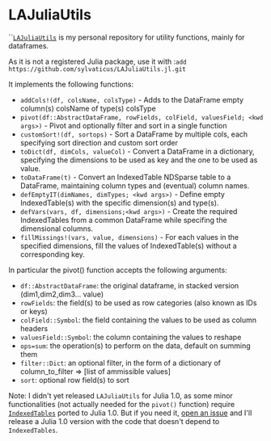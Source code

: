 # LAJuliaUtils

\`\`[`LAJuliaUtils`](https://github.com/sylvaticus/LAJuliaUtils.jl) is my personal repository for utility functions, mainly for dataframes.

As it is not a registered Julia package, use it with :`add https://github.com/sylvaticus/LAJuliaUtils.jl.git`

It implements the following functions:

* `addCols!(df, colsName, colsType)` - Adds to the DataFrame empty column\(s\) colsName of type\(s\) colsType
* `pivot(df::AbstractDataFrame, rowFields, colField, valuesField; <kwd args>)` - Pivot and optionally filter and sort in a single function
* `customSort!(df, sortops)` - Sort a DataFrame by multiple cols, each specifying sort direction and custom sort order
* `toDict(df, dimCols, valueCol)` - Convert a DataFrame in a dictionary, specifying the dimensions to be used as key and the one to be used as value.
* `toDataFrame(t)` - Convert an IndexedTable NDSparse table to a DataFrame, maintaining column types and \(eventual\) column names.
* `defEmptyIT(dimNames, dimTypes; <kwd args>)` - Define empty IndexedTable\(s\) with the specific dimension\(s\) and type\(s\).
* `defVars(vars, df, dimensions;<kwd args>)` - Create the required IndexedTables from a common DataFrame while specifing the dimensional columns.
* `fillMissings!(vars, value, dimensions)` - For each values in the specified dimensions, fill the values of IndexedTable\(s\) without a corresponding key.

In particular the pivot\(\) function accepts the following arguments: 

* `df::AbstractDataFrame`: the original dataframe, in stacked version \(dim1,dim2,dim3... value\)
* `rowFields`:             the field\(s\) to be used as row categories \(also known as IDs or keys\)
* `colField::Symbol`:      the field containing the values to be used as column headers
* `valuesField::Symbol`:   the column containing the values to reshape
* `ops=sum`:               the operation\(s\) to perform on the data, default on summing them
* `filter::Dict`:          an optional filter, in the form of a dictionary of column\_to\_filter =&gt; \[list of ammissible values\]
* `sort`:                  optional row field\(s\) to sort

Note: I didn't yet released `LAJuliaUtils` for Julia 1.0, as some minor functionalities \(not actually needed for the `pivot()` function\) require [`IndexedTables`](https://github.com/JuliaComputing/IndexedTables.jl) ported to Julia 1.0. But if you need it, [open an issue](https://github.com/sylvaticus/LAJuliaUtils.jl/issues) and I'll release a Julia 1.0 version with the code that doesn't depend to `IndexedTables`.


